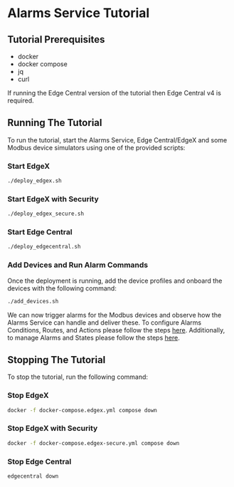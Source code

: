 # Alarms Service Tutorial

## Tutorial Prerequisites

- docker
- docker compose
- jq
- curl

If running the Edge Central version of the tutorial then Edge Central v4 is required.

## Running The Tutorial

To run the tutorial, start the Alarms Service, Edge Central/EdgeX and some Modbus device simulators using one of the provided scripts:

### Start EdgeX

```bash
./deploy_edgex.sh
```

### Start EdgeX with Security

```bash
./deploy_edgex_secure.sh
```

### Start Edge Central

```bash
./deploy_edgecentral.sh
```
### Add Devices and Run Alarm Commands

Once the deployment is running, add the device profiles and onboard the devices with the following command:

```bash
./add_devices.sh
```

We can now trigger alarms for the Modbus devices and observe how the Alarms Service can handle and deliver these. To configure Alarms Conditions, Routes, and Actions please follow the steps [here](./docs/routing-management.md). Additionally, to manage Alarms and States please follow the steps [here](./docs/alarms-management.md).


## Stopping The Tutorial

To stop the tutorial, run the following command:

### Stop EdgeX

```bash
docker -f docker-compose.edgex.yml compose down
```

### Stop EdgeX with Security

```bash
docker -f docker-compose.edgex-secure.yml compose down
```

### Stop Edge Central

```bash
edgecentral down
```
